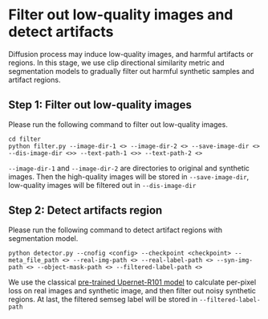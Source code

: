 # Filter out low-quality images and detect artifacts
Diffusion process may induce low-quality images, and harmful artifacts or regions. In this stage, we use clip directional similarity metric and segmentation models to gradually filter out harmful synthetic samples and artifact regions.


## Step 1: Filter out low-quality images
Please run the following command to filter out low-quality images.
```shell
cd filter
python filter.py --image-dir-1 <> --image-dir-2 <> --save-image-dir <> --dis-image-dir <>> --text-path-1 <>> --text-path-2 <>
```
`--image-dir-1` and `--image-dir-2` are directories to original and synthetic images.
Then the high-quality images will be stored in `--save-image-dir`, low-quality images will be filtered out in `--dis-image-dir`


## Step 2: Detect artifacts region
Please run the following command to detect artifact regions with segmentation model.
```shell
python detector.py --cnofig <config> --checkpoint <checkpoint> --meta_file_path <> --real-img-path <> --real-label-path <> --syn-img-path <> --object-mask-path <> --filtered-label-path <>
```
We use the classical [pre-trained Upernet-R101 model](https://github.com/open-mmlab/mmsegmentation/tree/main/configs/upernet) to calculate per-pixel loss on real images and synthetic image, and then filter out noisy synthetic regions. At last, the filtered semseg label will be stored in `--filtered-label-path`